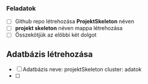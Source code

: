 ### Feladatok 

- [ ] Github repo létrehozása <b>ProjektSkeleton</b> néven
- [ ] <b>projekt skeleton</b> néven mappa létrehozása
- [ ] Összekötjük az elöbbi két dolgot
  
##   Adatbázis létrehozása

- [ ] Adatbázis neve: projektSkeleton cluster: adatok
- [ ] 
